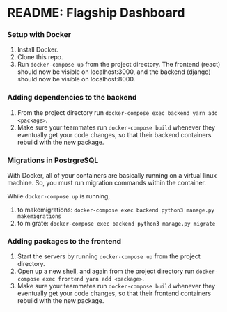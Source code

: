 # README: Flagship Dashboard

### Setup with Docker

1. Install Docker.
2. Clone this repo.
3. Run `docker-compose up` from the project directory. The frontend (react) should now be visible on localhost:3000, and the backend (django) should now be visible on localhost:8000.

### Adding dependencies to the backend

1. From the project directory run `docker-compose exec backend yarn add <package>`.
2. Make sure your teammates run `docker-compose build` whenever they eventually get your code changes, so that their backend containers rebuild with the new package.

### Migrations in PostrgreSQL

With Docker, all of your containers are basically running on a virtual linux machine. So, you must run migration commands within the container. 

While `docker-compose up` is running, 

1. to makemigrations: `docker-compose exec backend python3 manage.py makemigrations`
2. to migrate: `docker-compose exec backend python3 manage.py migrate`

### Adding packages to the frontend

1. Start the servers by running `docker-compose up` from the project directory.
2. Open up a new shell, and again from the project directory run `docker-compose exec frontend yarn add <package>`.
3. Make sure your teammates run `docker-compose build` whenever they eventually get your code changes, so that their frontend containers rebuild with the new package.

